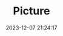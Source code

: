 ---
weight: 1
images:
- /images/edited/95.jpeg
title: Picture
date: 2023-12-07 21:24:17
tags: [luminar neo,work,person]
---